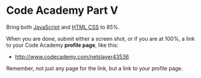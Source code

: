 # Code Academy Part V

Bring both [JavaScript](http://www.codecademy.com/tracks/javascript) 
and [HTML CSS](http://www.codecademy.com/tracks/web) to 85%.

When you are done, submit either a screen shot, or if you are at 100%, a link to your Code Academy **profile page**, like this:

- <http://www.codecademy.com/netslayer43536>

Remember, not just any page for the link, but a link to your profile page.
